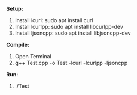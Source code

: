 **Setup:**
1) Install lcurl: sudo apt install curl
2) Install lcurlpp: sudo apt install libcurlpp-dev
3) Install ljsoncpp: sudo apt install libjsoncpp-dev

**Compile:**
1) Open Terminal
2) g++ Test.cpp -o Test -lcurl -lcurlpp -ljsoncpp 

**Run:**
1) ./Test 
